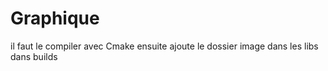 # Graphique
 
il faut le compiler avec Cmake ensuite ajoute le dossier image dans les libs dans builds 
